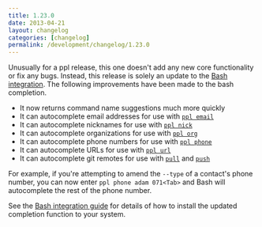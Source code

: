 ```yaml
---
title: 1.23.0
date: 2013-04-21
layout: changelog
categories: [changelog]
permalink: /development/changelog/1.23.0
---
```


Unusually for a ppl release, this one doesn't add any new core functionality or
fix any bugs. Instead, this release is solely an update to the [Bash
integration](/documentation/integration/bash/). The following improvements have
been made to the bash completion.

* It now returns command name suggestions much more quickly
* It can autocomplete email addresses for use with [`ppl
  email`](/documentation/commands/email)
* It can autocomplete nicknames for use with [`ppl
  nick`](/documentation/commands/nick)
* It can autocomplete organizations for use with [`ppl
  org`](/documentation/commands/org)
* It can autocomplete phone numbers for use with [`ppl
  phone`](/documentation/commands/phone)
* It can autocomplete URLs for use with [`ppl url`](/documentation/commands/url)
* It can autocomplete git remotes for use with
  [`pull`](/documentation/commands/pull) and
  [`push`](/documentation/commands/push)

For example, if you're attempting to amend the `--type` of a contact's phone
number, you can now enter `ppl phone adam 071<Tab>` and Bash will autocomplete
the rest of the phone number.

See the [Bash integration guide](/documentation/integration/bash) for details of
how to install the updated completion function to your system.